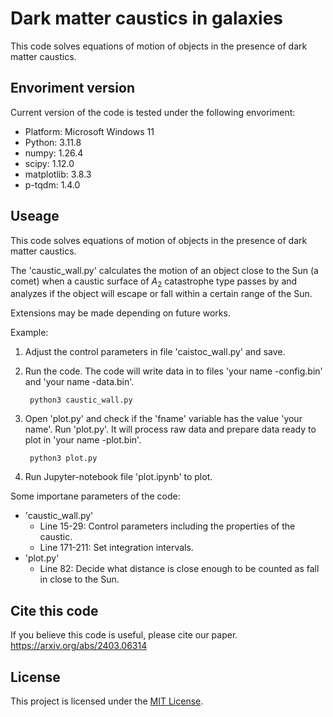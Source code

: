 # Dark matter caustics in galaxies
This code solves equations of motion of objects in the presence of dark matter caustics.

## Envoriment version

Current version of the code is tested under the following envoriment:

- Platform: Microsoft Windows 11
- Python: 3.11.8
- numpy: 1.26.4
- scipy: 1.12.0
- matplotlib: 3.8.3
- p-tqdm: 1.4.0

## Useage
This code solves equations of motion of objects in the presence of dark matter caustics.

The 'caustic_wall.py' calculates the motion of an object close to the Sun (a comet) when a caustic surface of $A_2$ catastrophe type passes by and analyzes if the object will escape or fall within a certain range of the Sun.

Extensions may be made depending on future works.

Example:
1. Adjust the control parameters in file 'caistoc_wall.py' and save.
2. Run the code. The code will write data in to files 'your name -config.bin' and 'your name -data.bin'.

        python3 caustic_wall.py

3. Open 'plot.py' and check if the 'fname' variable has the value 'your name'. Run 'plot.py'. It will process raw data and prepare data ready to plot in 'your name -plot.bin'.

        python3 plot.py

4. Run Jupyter-notebook file 'plot.ipynb' to plot.

Some importane parameters of the code:
* 'caustic_wall.py'
    * Line 15-29: Control parameters including the properties of the caustic.
    * Line 171-211: Set integration intervals.
* 'plot.py'
    * Line 82: Decide what distance is close enough to be counted as fall in close to the Sun.

## Cite this code

If you believe this code is useful, please cite our paper. https://arxiv.org/abs/2403.06314

## License

This project is licensed under the [MIT License](LICENSE).

